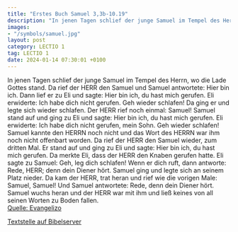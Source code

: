 ```yaml
---
title: "Erstes Buch Samuel 3,3b-10.19"
description: "In jenen Tagen schlief der junge Samuel im Tempel des Herrn, wo die Lade Gottes stand. Da rief der HERR den Samuel und Samuel antwortete: Hier bin ich. Dann lief er zu Eli und sagte: Hier bin ich, du hast mich gerufen. Eli erwiderte: Ich habe dich nicht gerufen. Geh wieder schlaf...."
images:
- "/symbols/samuel.jpg"
layout: post
category: LECTIO 1
tag: LECTIO 1
date: 2024-01-14 07:30:01 +0100
---
```

In jenen Tagen schlief der junge Samuel im Tempel des Herrn, wo die Lade Gottes stand.
Da rief der HERR den Samuel und Samuel antwortete: Hier bin ich.
Dann lief er zu Eli und sagte: Hier bin ich, du hast mich gerufen. Eli erwiderte: Ich habe dich nicht gerufen. Geh wieder schlafen! Da ging er und legte sich wieder schlafen.<!--more-->
Der HERR rief noch einmal: Samuel! Samuel stand auf und ging zu Eli und sagte: Hier bin ich, du hast mich gerufen. Eli erwiderte: Ich habe dich nicht gerufen, mein Sohn. Geh wieder schlafen!
Samuel kannte den HERRN noch nicht und das Wort des HERRN war ihm noch nicht offenbart worden.
Da rief der HERR den Samuel wieder, zum dritten Mal. Er stand auf und ging zu Eli und sagte: Hier bin ich, du hast mich gerufen. Da merkte Eli, dass der HERR den Knaben gerufen hatte.
Eli sagte zu Samuel: Geh, leg dich schlafen! Wenn er dich ruft, dann antworte: Rede, HERR; denn dein Diener hört. Samuel ging und legte sich an seinem Platz nieder.
Da kam der HERR, trat heran und rief wie die vorigen Male: Samuel, Samuel! Und Samuel antwortete: Rede, denn dein Diener hört.
Samuel wuchs heran und der HERR war mit ihm und ließ keines von all seinen Worten zu Boden fallen.<br>
[Quelle: Evangelizo](https://evangeliumtagfuertag.org/DE/gospel)

[Textstelle auf Bibelserver](https://www.bibleserver.com/EU/1.Samuel3,3b-10.19)
